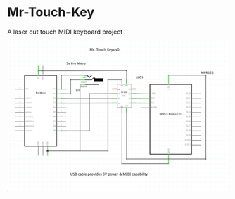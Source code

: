 # Mr-Touch-Key
A laser cut touch MIDI keyboard project

![alt text](https://github.com/davidcool/Mr-Touch-Key/blob/master/_pictures/mr_touch_key_schematic_v1.png)
